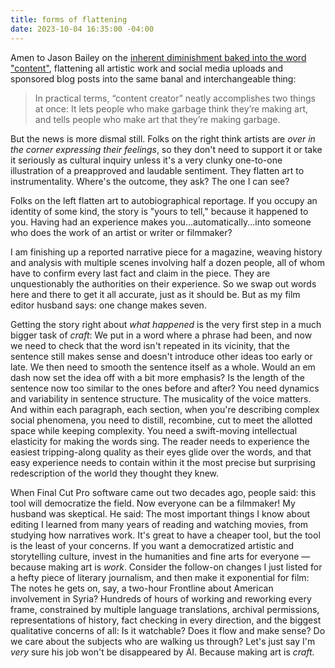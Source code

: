 ```yaml
---
title: forms of flattening
date: 2023-10-04 16:35:00 -04:00
---
```


Amen to Jason Bailey on the [inherent diminishment baked into the word "content"](https://www.nytimes.com/2023/09/27/movies/emma-thompson-writers-strike-content.html), flattening all artistic work and social media uploads and sponsored blog posts into the same banal and interchangeable thing:

>In practical terms, “content creator” neatly accomplishes two things at once: It lets people who make garbage think they’re making art, and tells people who make art that they’re making garbage.

But the news is more dismal still. Folks on the right think artists are *over in the corner expressing their feelings*, so they don't need to support it or take it seriously as cultural inquiry unless it's a very clunky one-to-one illustration of a preapproved and laudable sentiment. They flatten art to instrumentality. Where's the outcome, they ask? The one I can see?  

Folks on the left flatten art to autobiographical reportage. If you occupy an identity of some kind, the story is "yours to tell," because it happened to you. Having had an experience makes you...automatically...into someone who does the work of an artist or writer or filmmaker? 

I am finishing up a reported narrative piece for a magazine, weaving history and analysis with multiple scenes involving half a dozen people, all of whom have to confirm every last fact and claim in the piece. They are unquestionably the authorities on their experience. So we swap out words here and there to get it all accurate, just as it should be. But as my film editor husband says: one change makes seven. 

Getting the story right about *what happened* is the very first step in a much bigger task of *craft*: We put in a word where a phrase had been, and now we need to check that the word isn't repeated in its vicinity, that the sentence still makes sense and doesn't introduce other ideas too early or late. We then need to smooth the sentence itself as a whole. Would an em dash now set the idea off with a bit more emphasis? Is the length of the sentence now too similar to the ones before and after? You need dynamics and variability in sentence structure. The musicality of the voice matters. And within each paragraph, each section, when you're describing complex social phenomena, you need to distill, recombine, cut to meet the allotted space while keeping complexity. You need a swift-moving intellectual elasticity for making the words sing. The reader needs to experience the easiest tripping-along quality as their eyes glide over the words, and that easy experience needs to contain within it the most precise but surprising redescription of the world they thought they knew.

When Final Cut Pro software came out two decades ago, people said: this tool will democratize the field. Now everyone can be a filmmaker! My husband was skeptical. He said: The most important things I know about editing I learned from many years of reading and watching movies, from studying how narratives work. It's great to have a cheaper tool, but the tool is the least of your concerns. If you want a democratized artistic and storytelling culture, invest in the humanities and fine arts for everyone — because making art is *work*. Consider the follow-on changes I just listed for a hefty piece of literary journalism, and then make it exponential for film: The notes he gets on, say, a two-hour Frontline about American involvement in Syria? Hundreds of hours of working and reworking every frame, constrained by multiple language translations, archival permissions, representations of history, fact checking in every direction, and the biggest qualitative concerns of all: Is it watchable? Does it flow and make sense? Do we care about the subjects who are walking us through? Let's just say I'm *very* sure his job won't be disappeared by AI. Because making art is *craft.* 





 